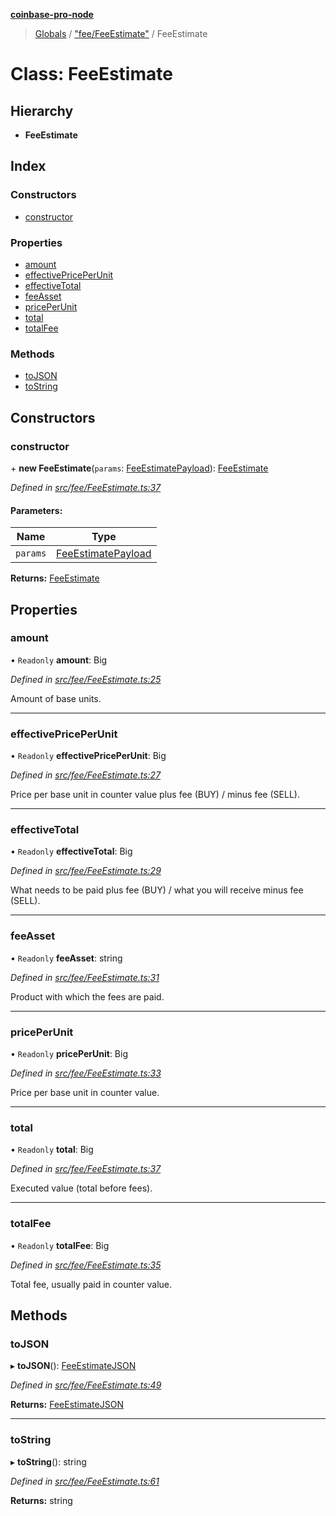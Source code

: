 **[coinbase-pro-node](../README.md)**

> [Globals](../globals.md) / ["fee/FeeEstimate"](../modules/_fee_feeestimate_.md) / FeeEstimate

# Class: FeeEstimate

## Hierarchy

- **FeeEstimate**

## Index

### Constructors

- [constructor](_fee_feeestimate_.feeestimate.md#constructor)

### Properties

- [amount](_fee_feeestimate_.feeestimate.md#amount)
- [effectivePricePerUnit](_fee_feeestimate_.feeestimate.md#effectivepriceperunit)
- [effectiveTotal](_fee_feeestimate_.feeestimate.md#effectivetotal)
- [feeAsset](_fee_feeestimate_.feeestimate.md#feeasset)
- [pricePerUnit](_fee_feeestimate_.feeestimate.md#priceperunit)
- [total](_fee_feeestimate_.feeestimate.md#total)
- [totalFee](_fee_feeestimate_.feeestimate.md#totalfee)

### Methods

- [toJSON](_fee_feeestimate_.feeestimate.md#tojson)
- [toString](_fee_feeestimate_.feeestimate.md#tostring)

## Constructors

### constructor

\+ **new FeeEstimate**(`params`: [FeeEstimatePayload](../interfaces/_fee_feeestimate_.feeestimatepayload.md)): [FeeEstimate](_fee_feeestimate_.feeestimate.md)

_Defined in [src/fee/FeeEstimate.ts:37](https://github.com/bennyn/coinbase-pro-node/blob/7eff64a/src/fee/FeeEstimate.ts#L37)_

#### Parameters:

| Name     | Type                                                                        |
| -------- | --------------------------------------------------------------------------- |
| `params` | [FeeEstimatePayload](../interfaces/_fee_feeestimate_.feeestimatepayload.md) |

**Returns:** [FeeEstimate](_fee_feeestimate_.feeestimate.md)

## Properties

### amount

• `Readonly` **amount**: Big

_Defined in [src/fee/FeeEstimate.ts:25](https://github.com/bennyn/coinbase-pro-node/blob/7eff64a/src/fee/FeeEstimate.ts#L25)_

Amount of base units.

---

### effectivePricePerUnit

• `Readonly` **effectivePricePerUnit**: Big

_Defined in [src/fee/FeeEstimate.ts:27](https://github.com/bennyn/coinbase-pro-node/blob/7eff64a/src/fee/FeeEstimate.ts#L27)_

Price per base unit in counter value plus fee (BUY) / minus fee (SELL).

---

### effectiveTotal

• `Readonly` **effectiveTotal**: Big

_Defined in [src/fee/FeeEstimate.ts:29](https://github.com/bennyn/coinbase-pro-node/blob/7eff64a/src/fee/FeeEstimate.ts#L29)_

What needs to be paid plus fee (BUY) / what you will receive minus fee (SELL).

---

### feeAsset

• `Readonly` **feeAsset**: string

_Defined in [src/fee/FeeEstimate.ts:31](https://github.com/bennyn/coinbase-pro-node/blob/7eff64a/src/fee/FeeEstimate.ts#L31)_

Product with which the fees are paid.

---

### pricePerUnit

• `Readonly` **pricePerUnit**: Big

_Defined in [src/fee/FeeEstimate.ts:33](https://github.com/bennyn/coinbase-pro-node/blob/7eff64a/src/fee/FeeEstimate.ts#L33)_

Price per base unit in counter value.

---

### total

• `Readonly` **total**: Big

_Defined in [src/fee/FeeEstimate.ts:37](https://github.com/bennyn/coinbase-pro-node/blob/7eff64a/src/fee/FeeEstimate.ts#L37)_

Executed value (total before fees).

---

### totalFee

• `Readonly` **totalFee**: Big

_Defined in [src/fee/FeeEstimate.ts:35](https://github.com/bennyn/coinbase-pro-node/blob/7eff64a/src/fee/FeeEstimate.ts#L35)_

Total fee, usually paid in counter value.

## Methods

### toJSON

▸ **toJSON**(): [FeeEstimateJSON](../interfaces/_fee_feeestimate_.feeestimatejson.md)

_Defined in [src/fee/FeeEstimate.ts:49](https://github.com/bennyn/coinbase-pro-node/blob/7eff64a/src/fee/FeeEstimate.ts#L49)_

**Returns:** [FeeEstimateJSON](../interfaces/_fee_feeestimate_.feeestimatejson.md)

---

### toString

▸ **toString**(): string

_Defined in [src/fee/FeeEstimate.ts:61](https://github.com/bennyn/coinbase-pro-node/blob/7eff64a/src/fee/FeeEstimate.ts#L61)_

**Returns:** string
